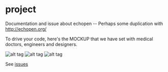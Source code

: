 # project
Documentation and issue about echopen -- Perhaps some duplication with http://echopen.org/

To drive your code, here's the MOCKUP that we have set with medical doctors, engineers and designers.  

![alt tag](http://echopen.org/images/a/ab/Echopen_MockUp_1.png)
![alt tag](http://echopen.org/images/0/07/Echopen_MockUp_1.2.png)
![alt tag](http://echopen.org/images/e/e2/Echopen_MockUp_1_2.png)

See [issues](https://github.com/echopenorg/project/issues)
